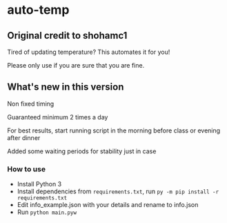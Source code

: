 # auto-temp

## Original credit to shohamc1

Tired of updating temperature? This automates it for you!

Please only use if you are sure that you are fine.

## What's new in this version

Non fixed timing

Guaranteed minimum 2 times a day

For best results, start running script in the morning before class or evening after dinner

Added some waiting periods for stability just in case

### How to use

 - Install Python 3
 - Install dependencies from ``requirements.txt``, run ``py -m pip install -r requirements.txt``
 - Edit info_example.json with your details and rename to info.json
 - Run ``python main.pyw``
